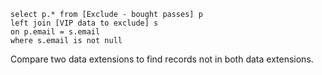 ```
select p.* from [Exclude - bought passes] p
left join [VIP data to exclude] s
on p.email = s.email
where s.email is not null
```
Compare two data extensions to find records not in both data extensions.
